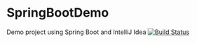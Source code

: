 # SpringBootDemo
Demo project using Spring Boot and IntelliJ Idea [![Build Status](https://travis-ci.org/lrpuppi/SpringBootDemo.svg?branch=master)](https://travis-ci.org/lrpuppi/SpringBootDemo)
